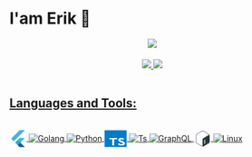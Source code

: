 # I'am Erik 🐸

<div align="center">
  <a href="https://github.com/erikyvanov">
  <img height="180em" src="http://github-profile-summary-cards.vercel.app/api/cards/profile-details?username=erikyvanov&theme=nord_dark"/>
</div>
  <br/>
<div align="center">
  <a href="https://github.com/erikyvanov">
  <img height="180em" src="http://github-profile-summary-cards.vercel.app/api/cards/repos-per-language?username=erikyvanov&theme=nord_dark"/>
  <img height="180em" src="http://github-profile-summary-cards.vercel.app/api/cards/most-commit-language?username=erikyvanov&theme=nord_dark"/>
</div>
<br/>
  
## Languages and Tools:
<div style="display: inline_block"><br>
    <img align="center" alt="Flutter" height="30" src="https://raw.githubusercontent.com/devicons/devicon/v2.15.1/icons/flutter/flutter-original.svg">
    <img align="center" alt="Golang" height="30" width="40" src="https://raw.githubusercontent.com/jmnote/z-icons/master/svg/go.svg">
    <img align="center" alt="Python" height="30" src="https://raw.githubusercontent.com/jmnote/z-icons/master/svg/python.svg">
    <img align="center" alt="Ts" height="30" width="40" src="https://raw.githubusercontent.com/devicons/devicon/master/icons/typescript/typescript-plain.svg">
    <img align="center" alt="Ts" height="30" width="40" src="https://cdn.jsdelivr.net/gh/devicons/devicon/icons/nodejs/nodejs-original.svg">
    <img align="center" alt="GraphQL" height="30" src="https://cdn.jsdelivr.net/gh/devicons/devicon/icons/graphql/graphql-plain.svg">
    <img align="center" alt="Bash" height="30" src="https://raw.githubusercontent.com/devicons/devicon/v2.15.1/icons/bash/bash-original.svg">
    <img align="center" alt="Linux" height="30" src="https://www.svgrepo.com/show/184138/linux.svg">
</div>
